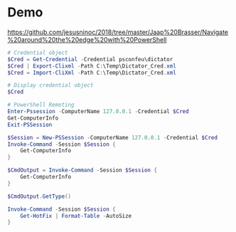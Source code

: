 # Demo 
https://github.com/jesusninoc/2018/tree/master/Jaap%20Brasser/Navigate%20around%20the%20edge%20with%20PowerShell

```PowerShell
# Credential object
$Cred = Get-Credential -Credential psconfeu\dictator
$Cred | Export-Clixml -Path C:\Temp\Dictator_Cred.xml
$Cred = Import-CliXml -Path C:\Temp\Dictator_Cred.xml

# Display credential object
$Cred

# PowerShell Remoting
Enter-Pssession -ComputerName 127.0.0.1 -Credential $Cred
Get-ComputerInfo
Exit-PSSession

$Session = New-PSSession -ComputerName 127.0.0.1 -Credential $Cred
Invoke-Command -Session $Session {
    Get-ComputerInfo
}

$CmdOutput = Invoke-Command -Session $Session {
    Get-ComputerInfo
}

$CmdOutput.GetType()

Invoke-Command -Session $Session {
    Get-HotFix | Format-Table -AutoSize
}
```
